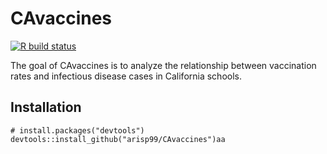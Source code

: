 # CAvaccines

<!-- badges: start -->
[![R build status](https://github.com/r-lib/usethis/workflows/R-CMD-check/badge.svg)](https://github.com/r-lib/usethis/actions)
<!-- badges: end -->

The goal of CAvaccines is to analyze the relationship between vaccination rates
and infectious disease cases in California schools.

## Installation

```{r, eval = FALSE}
# install.packages("devtools")
devtools::install_github("arisp99/CAvaccines")aa
```
